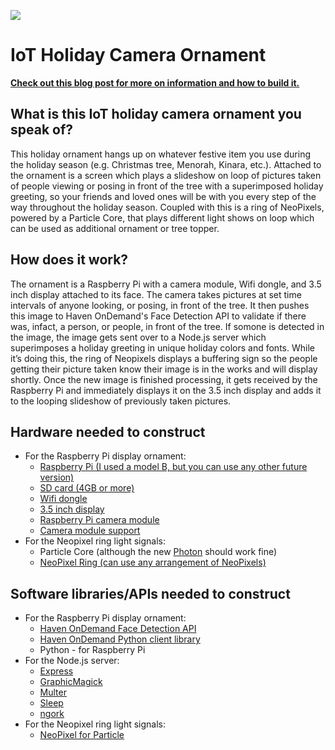 ![](http://i.imgur.com/9O4u4ki.gif)

# IoT Holiday Camera Ornament
**[Check out this blog post for more on information and how to build it.](https://community.havenondemand.com/t5/Blog/IoT-Holiday-Camera-Ornament-using-Face-Detection-Raspberry-Pi/ba-p/2484)**

## What is this IoT holiday camera ornament you speak of?
This holiday ornament hangs up on whatever festive item you use during the holiday season (e.g. Christmas tree, Menorah, Kinara, etc.). Attached to the ornament is a screen which plays a slideshow on loop of pictures taken of people viewing or posing in front of the tree with a superimposed holiday greeting, so your friends and loved ones will be with you every step of the way throughout the holiday season. Coupled with this is a ring of NeoPixels, powered by a Particle Core, that plays different light shows on loop which can be used as additional ornament or tree topper.

## How does it work?
The ornament is a Raspberry Pi with a camera module, Wifi dongle, and 3.5 inch display attached to its face. The camera takes pictures at set time intervals of anyone looking, or posing, in front of the tree. It then pushes this image to Haven OnDemand's Face Detection API to validate if there was, infact, a person, or people, in front of the tree. If somone is detected in the image, the image gets sent over to a Node.js server which superimposes a holiday greeting in unique holiday colors and fonts. While it’s doing this, the ring of Neopixels displays a buffering sign so the people getting their picture taken know their image is in the works and will display shortly. Once the new image is finished processing, it gets received by the Raspberry Pi and immediately displays it on the 3.5 inch display and adds it to the looping slideshow of previously taken pictures.

## Hardware needed to construct
* For the Raspberry Pi display ornament:
  * [Raspberry Pi (I used a model B, but you can use any other future version)](https://www.adafruit.com/products/998)
  * [SD card (4GB or more)](https://www.adafruit.com/products/1294)
  * [Wifi dongle](https://www.adafruit.com/products/814)
  * [3.5 inch display](https://www.adafruit.com/products/2441)
  * [Raspberry Pi camera module](https://www.adafruit.com/products/1367)
  * [Camera module support](https://www.adafruit.com/products/1434)
* For the Neopixel ring light signals:
  * Particle Core (although the new [Photon](https://www.adafruit.com/products/2721) should work fine)
  * [NeoPixel Ring (can use any arrangement of NeoPixels)](https://www.adafruit.com/products/2268)

## Software libraries/APIs needed to construct
* For the Raspberry Pi display ornament:
  * [Haven OnDemand Face Detection API](https://dev.havenondemand.com/apis/detectfaces#overview)
  * [Haven OnDemand Python client library](https://github.com/HPE-Haven-OnDemand/havenondemand-python)
  * Python - for Raspberry Pi
* For the Node.js server:
  * [Express](http://expressjs.com/en/index.html)
  * [GraphicMagick](http://aheckmann.github.io/gm/)
  * [Multer](https://github.com/expressjs/multer)
  * [Sleep](https://www.npmjs.com/package/sleep)
  * [ngork](https://ngrok.com/)
* For the Neopixel ring light signals:
  * [NeoPixel for Particle](https://github.com/technobly/SparkCore-NeoPixel)
